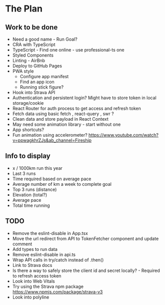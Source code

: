 # The Plan

## Work to be done

- Need a good name - Run Goal?
- CRA with TypeScript
- TypeScript - Find one online - use professional-ts one
- Styled Components
- Linting - AirBnb
- Deploy to GitHub Pages
- PWA style
  - Configure app manifest
  - Find an app icon
  - Running stick figure?
- Hook into Strava API
- Authentication and persistent login? Might have to store token in local storage/cookie
- React Router for auth process to get access and refresh token
- Fetch data using basic fetch , react-query , swr ?
- Clean data and store payload in React Context
- May need some animation library - start without one
- App shortcuts?
- Fun animation using accelerometer? https://www.youtube.com/watch?v=ppwagkhrZJs&ab_channel=Fireship

## Info to display

- x / 1000km run this year
- Last 3 runs
- Time required based on average pace
- Average number of km a week to complete goal
- Top 3 runs (distance)
- Elevation (total?)
- Average pace
- Total time running

## TODO

- Remove the eslint-disable in App.tsx
- Move the url redirect from API to TokenFetcher component and update comment
- Add types to run data
- Remove eslint-disable in api.ts
- Wrap API calls in try/catch instead of .then()
- Link to Strava docs
- Is there a way to safely store the client id and secret locally? - Required to refresh access token
- Look into Web Vitals
- Try using the Strava npm package https://www.npmjs.com/package/strava-v3
- Look into polyline
